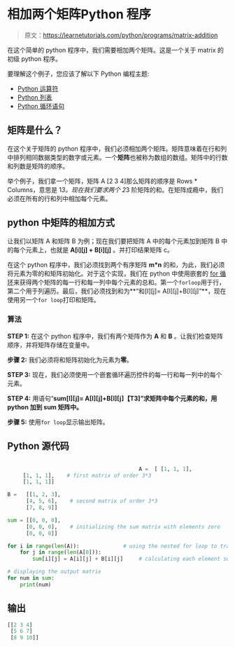 # 相加两个矩阵Python 程序

> 原文：<https://learnetutorials.com/python/programs/matrix-addition>

在这个简单的 python 程序中，我们需要相加两个矩阵。这是一个关于 matrix 的初级 python 程序。

要理解这个例子，您应该了解以下 Python 编程主题:

*   [Python 运算符](../../python/python-operators "Python operators")
*   [Python 列表](../../python/python-lists "Lists in python")
*   [Python 循环语句](../../python/python-loop-tutorials "loop in python")

## 矩阵是什么？

在这个关于矩阵的 python 程序中，我们必须相加两个矩阵。矩阵意味着在行和列中排列相同数据类型的数字或元素。一个**矩阵**也被称为数组的数组。矩阵中的行数和列数是矩阵的顺序。

举个例子，我们拿一个矩阵，矩阵 A [2 3 4]那么矩阵的顺序是 Rows * Columns，意思是 1*3。现在我们要求两个 2*3 阶矩阵的和。在矩阵成瘾中，我们必须在所有的行和列中相加每个元素。

## python 中矩阵的相加方式

让我们以矩阵 A 和矩阵 B 为例；现在我们要把矩阵 A 中的每个元素加到矩阵 B 中的每个元素上，也就是 **A[i][j] + B[i][j]** 。并打印结果矩阵 c。

在这个 python 程序中，我们必须找到两个有序矩阵 **m*n** 的和，为此，我们必须将元素为零的和矩阵初始化。对于这个实现，我们在 python 中使用嵌套的 [for 循环](../../python/python-loop-tutorials "loop structure in python")来获得两个矩阵的每一行和每一列中每个元素的总和。第一个`forloop`用于行，第二个用于列遍历。最后，我们必须找到和为**“和[I][j]= A[I][j]+B[I][j]”**，现在使用另一个`for loop`打印和矩阵。

### 算法

**STEP 1:** 在这个 python 程序中，我们有两个矩阵作为 **A** 和 **B** 。让我们检查矩阵顺序，并将矩阵存储在变量中。

**步骤 2:** 我们必须将和矩阵初始化为元素为**零**。

**STEP 3:** 现在，我们必须使用一个嵌套循环遍历控件的每一行和每一列中的每个元素。

**STEP 4:** 用语句“**sum[I][j]= A[I][j]+B[I][j]【T3]”求矩阵中每个元素的和，用 python 加到 sum 矩阵中。**

**步骤 5:** 使用`for loop`显示输出矩阵。

## Python 源代码

```py

                                          A =  [ [1, 1, 1],
     [1, 1, 1],    # first matrix of order 3*3
     [1, 1, 1]]

B =   [[1, 2, 3],
      [4, 5, 6],    # second matrix of order 3*3
      [7, 8, 9]]

sum = [[0, 0, 0],
      [0, 0, 0],    # initializing the sum matrix with elements zero
      [0, 0, 0]]

for i in range(len(A)):              # using the nested for loop to traverse through the matrix A each row and column
    for j in range(len(A[0])):
        sum[i][j] = A[i][j] + B[i][j]     # calculating each element sum of two matrix

# displaying the output matrix
for num in sum:
    print(num)

```

## 输出

```py
[[2 3 4]
 [5 6 7]
 [8 9 10]] 
```